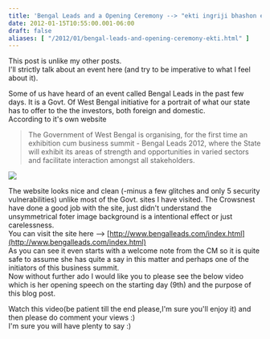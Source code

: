 ```yaml
---
title: 'Bengal Leads and a Opening Ceremony --> "ekti ingriji bhashon ebong ekti bangali mukhyomontri"'
date: 2012-01-15T10:55:00.001-06:00
draft: false
aliases: [ "/2012/01/bengal-leads-and-opening-ceremony-ekti.html" ]
---
```


This post is unlike my other posts.  
I'll strictly talk about an event here (and try to be imperative to what I feel about it).  
  
Some of us have heard of an event called Bengal Leads in the past few days. It is a Govt. Of West Bengal initiative for a portrait of what our state has to offer to the the investors, both foreign and domestic.  
According to it's own website  

> The Government of West Bengal is organising, for the first time an exhibition cum business summit - Bengal Leads 2012, where the State will exhibit its areas of strength and opportunities in varied sectors and facilitate interaction amongst all stakeholders.

[![](http://www.bengalleads.com/images/BengalLeadsLogo.png)](http://www.bengalleads.com/images/BengalLeadsLogo.png)

  
The website looks nice and clean (-minus a few glitches and only 5 security vulnerabilities) unlike most of the Govt. sites I have visited. The Crowsnest have done a good job with the site, just didn't understand the unsymmetrical foter image background is a intentional effect or just carelessness.  
You can visit the site here --> [http://www.bengalleads.com/index.html](http://www.bengalleads.com/index.html)  
As you can see it even starts with a welcome note from the CM so it is quite safe to assume she has quite a say in this matter and perhaps one of the initiators of this business summit.  
Now without further ado I would like you to please see the below video which is her opening speech on the starting day (9th) and the purpose of this blog post.  
  
Watch this video(be patient till the end please,I'm sure you'll enjoy it) and then please do comment your views :)  
I'm sure you will have plenty to say :)